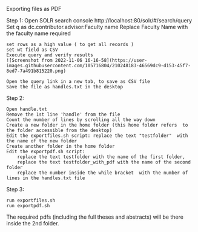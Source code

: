 Exporting files as PDF

Step 1:
    Open SOLR search console http://localhost:80/solr/#/search/query
    Set q as
        dc.contributor.advisor:Faculty name
    Replace Faculty Name with the faculty name required


    set rows as a high value ( to get all records )
    set wt field as CSV
    Execute query and verify results
    ![Screenshot from 2022-11-06 16-16-58](https://user-images.githubusercontent.com/105716804/210248183-46569dc9-d153-45f7-8ed7-7a491b815220.png)

    Open the query link in a new tab, to save as CSV file
    Save the file as handles.txt in the desktop

Step 2:

    Open handle.txt
    Remove the 1st line 'handle' from the file
    Count the number of lines by scrolling all the way down
    Create a new folder in the home folder (this home folder refers  to the folder accessible from the desktop)
    Edit the exportfiles.sh script: replace the text "testfolder"  with the name of the new folder
    Create another folder in the home folder
    Edit the exportpdf.sh script: 
        replace the text testfolder with the name of the first folder, 
        replace the text testfolder_with_pdf with the name of the second folder
        replace the number inside the while bracket  with the number of lines in the handles.txt file


Step 3:

    run exportfiles.sh
    run exportpdf.sh



The required pdfs (including the full theses and abstracts) will be there inside the 2nd folder.





